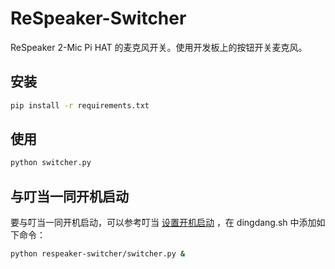 # ReSpeaker-Switcher

ReSpeaker 2-Mic Pi HAT 的麦克风开关。使用开发板上的按钮开关麦克风。

## 安装

``` sh
pip install -r requirements.txt
```

## 使用

``` sh
python switcher.py
```

## 与叮当一同开机启动

要与叮当一同开机启动，可以参考叮当 [设置开机启动](https://github.com/wzpan/dingdang-robot/wiki/configuration#设置开机启动) ，在 dingdang.sh 中添加如下命令：

``` sh
python respeaker-switcher/switcher.py &
``` 

